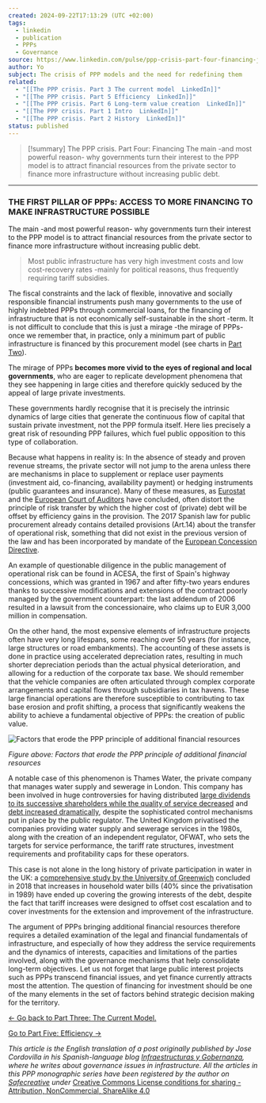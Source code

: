 ```yaml
---
created: 2024-09-22T17:13:29 (UTC +02:00)
tags: 
  - linkedin
  - publication
  - PPPs
  - Governance
source: https://www.linkedin.com/pulse/ppp-crisis-part-four-financing-jose-cordovilla/
author: Yo
subject: The crisis of PPP models and the need for redefining them
related:
  - "[[The PPP crisis. Part 3 The current model  LinkedIn]]"
  - "[[The PPP crisis. Part 5 Efficiency  LinkedIn]]"
  - "[[The PPP crisis. Part 6 Long-term value creation  LinkedIn]]"
  - "[[The PPP crisis. Part 1 Intro  LinkedIn]]"
  - "[[The PPP crisis. Part 2 History  LinkedIn]]"
status: published
---
```

> [!summary] The PPP crisis. Part Four: Financing
> The main -and most powerful reason- why governments turn their interest to the PPP model is to attract financial resources from the private sector to finance more infrastructure without increasing public debt.

---
### THE FIRST PILLAR OF PPPs: ACCESS TO MORE FINANCING TO MAKE INFRASTRUCTURE POSSIBLE

The main -and most powerful reason- why governments turn their interest to the PPP model is to attract financial resources from the private sector to finance more infrastructure without increasing public debt.

> Most public infrastructure has very high investment costs and low cost-recovery rates -mainly for political reasons, thus frequently requiring tariff subsidies.

The fiscal constraints and the lack of flexible, innovative and socially responsible financial instruments push many governments to the use of highly indebted PPPs through commercial loans, for the financing of infrastructure that is not economically self-sustainable in the short -term. It is not difficult to conclude that this is just a mirage -the mirage of PPPs- once we remember that, in practice, only a minimum part of public infrastructure is financed by this procurement model (see charts in [Part Two](https://www.linkedin.com/pulse/ppp-crisis-part-two-history-jose-cordovilla/)).

The mirage of PPPs **becomes more vivid to the eyes of regional and local governments**, who are eager to replicate development phenomena that they see happening in large cities and therefore quickly seduced by the appeal of large private investments.

These governments hardly recognise that it is precisely the intrinsic dynamics of large cities that generate the continuous flow of capital that sustain private investment, not the PPP formula itself. Here lies precisely a great risk of resounding PPP failures, which fuel public opposition to this type of collaboration.

Because what happens in reality is: In the absence of steady and proven revenue streams, the private sector will not jump to the arena unless there are mechanisms in place to supplement or replace user payments (investment aid, co-financing, availability payment) or hedging instruments (public guarantees and insurance). Many of these measures, as [Eurostat](https://www.eib.org/attachments/thematic/epec_eurostat_statistical_guide_en.pdf) and the [European Court of Auditors](https://www.eca.europa.eu/es/Pages/DocItem.aspx?did=45153) have concluded, often distort the principle of risk transfer by which the higher cost of (private) debt will be offset by efficiency gains in the provision. The 2017 Spanish law for public procurement already contains detailed provisions (Art.14) about the transfer of operational risk, something that did not exist in the previous version of the law and has been incorporated by mandate of the [European Concession Directive](https://eur-lex.europa.eu/legal-content/ES/ALL/?uri=OJ%3AJOL_2014_094_R_0001_01).

An example of questionable diligence in the public management of operational risk can be found in ACESA, the first of Spain's highway concessions, which was granted in 1967 and after fifty-two years endures thanks to successive modifications and extensions of the contract poorly managed by the government counterpart: the last addendum of 2006 resulted in a lawsuit from the concessionaire, who claims up to EUR 3,000 million in compensation.

On the other hand, the most expensive elements of infrastructure projects often have very long lifespans, some reaching over 50 years (for instance, large structures or road embankments). The accounting of these assets is done in practice using accelerated depreciation rates, resulting in much shorter depreciation periods than the actual physical deterioration, and allowing for a reduction of the corporate tax base. We should remember that the vehicle companies are often articulated through complex corporate arrangements and capital flows through subsidiaries in tax havens. These large financial operations are therefore susceptible to contributing to tax base erosion and profit shifting, a process that significantly weakens the ability to achieve a fundamental objective of PPPs: the creation of public value.

![Factors that erode the PPP principle of additional financial resources](https://www.linkedin.com//:0)

_Figure above: Factors that erode the PPP principle of additional financial resources_

A notable case of this phenomenon is Thames Water, the private company that manages water supply and sewerage in London. This company has been involved in huge controversies for having distributed [large dividends to its successive shareholders while the quality of service decreased](https://www.ft.com/content/5413ebf8-24f1-11e7-8691-d5f7e0cd0a16) and [debt increased dramatically](https://www.ft.com/content/61bd8f0a-9181-11e7-bdfa-eda243196c2c), despite the sophisticated control mechanisms put in place by the public regulator. The United Kingdom privatised the companies providing water supply and sewerage services in the 1980s, along with the creation of an independent regulator, OFWAT, who sets the targets for service performance, the tariff rate structures, investment requirements and profitability caps for these operators.

This case is not alone in the long history of private participation in water in the UK: a [comprehensive study by the University of Greenwich](https://gala.gre.ac.uk/id/eprint/21097/) concluded in 2018 that increases in household water bills (40% since the privatisation in 1989) have ended up covering the growing interests of the debt, despite the fact that tariff increases were designed to offset cost escalation and to cover investments for the extension and improvement of the infrastructure.

The argument of PPPs bringing additional financial resources therefore requires a detailed examination of the legal and financial fundamentals of infrastructure, and especially of how they address the service requirements and the dynamics of interests, capacities and limitations of the parties involved, along with the governance mechanisms that help consolidate long-term objectives. Let us not forget that large public interest projects such as PPPs transcend financial issues, and yet finance currently attracts most the attention. The question of financing for investment should be one of the many elements in the set of factors behind strategic decision making for the territory.

[<- Go back to Part Three: The Current Model.](https://www.linkedin.com/pulse/ppp-crisis-part-three-current-model-jose-cordovilla/)

[Go to Part Five: Efficiency ->](https://www.linkedin.com/pulse/ppp-crisis-part-five-efficiency-jose-cordovilla/)

_This article is the English translation of a post originally published by Jose Cordovilla in his Spanish-language blog_ [_Infraestructuras y Gobernanza_](https://infraestructurasygobernanza.com/)_, where he writes about governance issues in infrastructure. All the articles in this PPP monographic series have been registered by the author on_ [_Safecreative_](https://www.safecreative.org/work/2002022995782-the-ppp-crisis-monographic-series) _under_ [Creative Commons License conditions for sharing - Attribution, NonCommercial, ShareAlike 4.0](https://creativecommons.org/licenses/by-nc-sa/4.0/)
